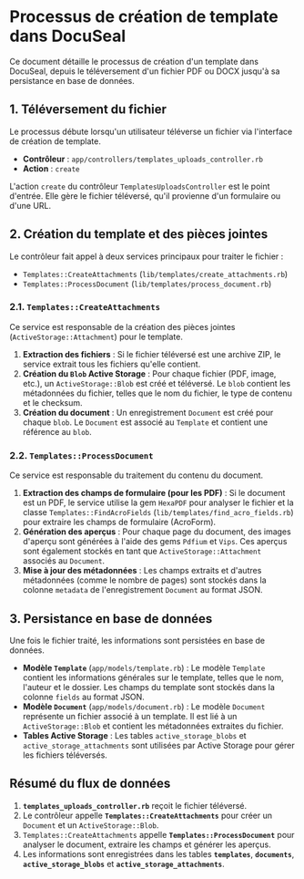 # Processus de création de template dans DocuSeal

Ce document détaille le processus de création d'un template dans DocuSeal, depuis le téléversement d'un fichier PDF ou DOCX jusqu'à sa persistance en base de données.

## 1. Téléversement du fichier

Le processus débute lorsqu'un utilisateur téléverse un fichier via l'interface de création de template.

-   **Contrôleur** : `app/controllers/templates_uploads_controller.rb`
-   **Action** : `create`

L'action `create` du contrôleur `TemplatesUploadsController` est le point d'entrée. Elle gère le fichier téléversé, qu'il provienne d'un formulaire ou d'une URL.

## 2. Création du template et des pièces jointes

Le contrôleur fait appel à deux services principaux pour traiter le fichier :

-   `Templates::CreateAttachments` (`lib/templates/create_attachments.rb`)
-   `Templates::ProcessDocument` (`lib/templates/process_document.rb`)

### 2.1. `Templates::CreateAttachments`

Ce service est responsable de la création des pièces jointes (`ActiveStorage::Attachment`) pour le template.

1.  **Extraction des fichiers** : Si le fichier téléversé est une archive ZIP, le service extrait tous les fichiers qu'elle contient.
2.  **Création du `Blob` Active Storage** : Pour chaque fichier (PDF, image, etc.), un `ActiveStorage::Blob` est créé et téléversé. Le `blob` contient les métadonnées du fichier, telles que le nom du fichier, le type de contenu et le checksum.
3.  **Création du document** : Un enregistrement `Document` est créé pour chaque `blob`. Le `Document` est associé au `Template` et contient une référence au `blob`.

### 2.2. `Templates::ProcessDocument`

Ce service est responsable du traitement du contenu du document.

1.  **Extraction des champs de formulaire (pour les PDF)** : Si le document est un PDF, le service utilise la gem `HexaPDF` pour analyser le fichier et la classe `Templates::FindAcroFields` (`lib/templates/find_acro_fields.rb`) pour extraire les champs de formulaire (AcroForm).
2.  **Génération des aperçus** : Pour chaque page du document, des images d'aperçu sont générées à l'aide des gems `Pdfium` et `Vips`. Ces aperçus sont également stockés en tant que `ActiveStorage::Attachment` associés au `Document`.
3.  **Mise à jour des métadonnées** : Les champs extraits et d'autres métadonnées (comme le nombre de pages) sont stockés dans la colonne `metadata` de l'enregistrement `Document` au format JSON.

## 3. Persistance en base de données

Une fois le fichier traité, les informations sont persistées en base de données.

-   **Modèle `Template`** (`app/models/template.rb`) : Le modèle `Template` contient les informations générales sur le template, telles que le nom, l'auteur et le dossier. Les champs du template sont stockés dans la colonne `fields` au format JSON.
-   **Modèle `Document`** (`app/models/document.rb`) : Le modèle `Document` représente un fichier associé à un template. Il est lié à un `ActiveStorage::Blob` et contient les métadonnées extraites du fichier.
-   **Tables Active Storage** : Les tables `active_storage_blobs` et `active_storage_attachments` sont utilisées par Active Storage pour gérer les fichiers téléversés.

## Résumé du flux de données

1.  **`templates_uploads_controller.rb`** reçoit le fichier téléversé.
2.  Le contrôleur appelle **`Templates::CreateAttachments`** pour créer un `Document` et un `ActiveStorage::Blob`.
3.  `Templates::CreateAttachments` appelle **`Templates::ProcessDocument`** pour analyser le document, extraire les champs et générer les aperçus.
4.  Les informations sont enregistrées dans les tables **`templates`**, **`documents`**, **`active_storage_blobs`** et **`active_storage_attachments`**.
